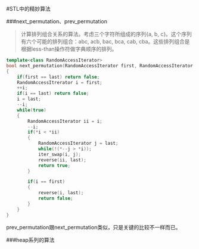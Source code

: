 #STL中的精妙算法

###next_permutation、prev_permutation
> 计算排列组合关系的算法。考虑三个字符所组成的序列{a, b, c}。这个序列有六个可能的排列组合：abc, acb, bac, bca, cab, cba。这些排列组合是根据less-than操作符做字典顺序的排列。

```c++
template<class RandomAccessIterator>
bool next_permutation(RandomAccessIterator first, RandomAccessIterator last)
{
    if(first == last) return false;
    RandomAccessItrerator i = first;
    ++i;
    if(i == last) return false;
    i = last;
    --i;
    while(true) 
    {
        RandomAccessIterator ii = i;
        --i;
        if(*i < *ii)
        {
            RandomAccessIterator j = last;
            while(!(*--j > *i));
            iter_swap(i, j);
            reverse(ii, last);
            return true;
        }

        if(i == first)
        {
            reverse(i, last);
            return false;    
        }
    }
}
```
prev_permutation跟next_permutation类似，只是关键的比较不一样而已。

###heap系列的算法

